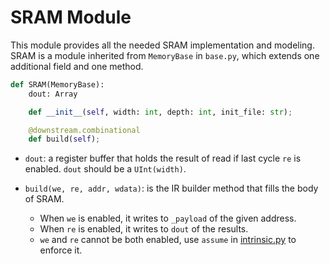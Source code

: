 # SRAM Module

This module provides all the needed SRAM implementation and modeling.
SRAM is a module inherited from `MemoryBase` in `base.py`, which extends
one additional field and one method.

```python
def SRAM(MemoryBase):
    dout: Array

    def __init__(self, width: int, depth: int, init_file: str);

    @downstream.combinational
    def build(self);
```

- `dout`: a register buffer that holds the result of read if last cycle `re` is enabled.
  `dout` should be a `UInt(width)`.

- `build(we, re, addr, wdata)`: is the IR builder method that fills the body of SRAM.
    - When `we` is enabled, it writes to `_payload` of the given address.
    - When `re` is enabled, it writes to `dout` of the results.
    - `we` and `re` cannot be both enabled, use `assume` in [intrinsic.py](../expr/intrinsic.py) to enforce it.